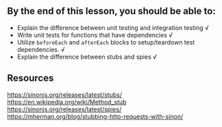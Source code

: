 ## By the end of this lesson, you should be able to:
* Explain the difference between unit testing and integration testing √
* Write unit tests for functions that have dependencies √
* Utilize `beforeEach` and `afterEach` blocks to setup/teardown test dependencies. √
* Explain the difference between stubs and spies √

## Resources
https://sinonjs.org/releases/latest/stubs/
https://en.wikipedia.org/wiki/Method_stub
https://sinonjs.org/releases/latest/spies/
https://mherman.org/blog/stubbing-http-requests-with-sinon/